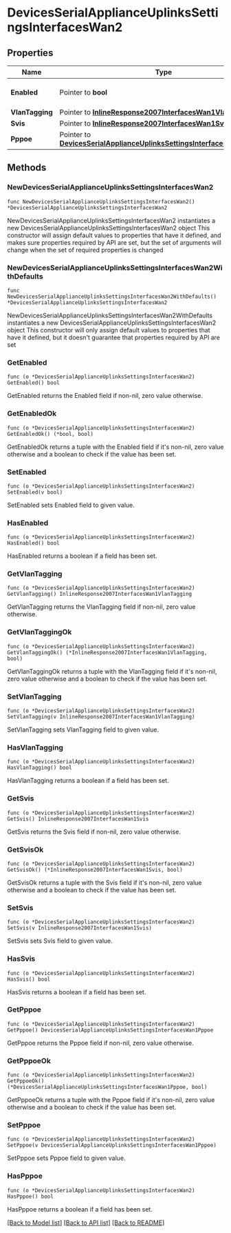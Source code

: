 # DevicesSerialApplianceUplinksSettingsInterfacesWan2

## Properties

Name | Type | Description | Notes
------------ | ------------- | ------------- | -------------
**Enabled** | Pointer to **bool** | Enable or disable the interface. | [optional] 
**VlanTagging** | Pointer to [**InlineResponse2007InterfacesWan1VlanTagging**](InlineResponse2007InterfacesWan1VlanTagging.md) |  | [optional] 
**Svis** | Pointer to [**InlineResponse2007InterfacesWan1Svis**](InlineResponse2007InterfacesWan1Svis.md) |  | [optional] 
**Pppoe** | Pointer to [**DevicesSerialApplianceUplinksSettingsInterfacesWan1Pppoe**](DevicesSerialApplianceUplinksSettingsInterfacesWan1Pppoe.md) |  | [optional] 

## Methods

### NewDevicesSerialApplianceUplinksSettingsInterfacesWan2

`func NewDevicesSerialApplianceUplinksSettingsInterfacesWan2() *DevicesSerialApplianceUplinksSettingsInterfacesWan2`

NewDevicesSerialApplianceUplinksSettingsInterfacesWan2 instantiates a new DevicesSerialApplianceUplinksSettingsInterfacesWan2 object
This constructor will assign default values to properties that have it defined,
and makes sure properties required by API are set, but the set of arguments
will change when the set of required properties is changed

### NewDevicesSerialApplianceUplinksSettingsInterfacesWan2WithDefaults

`func NewDevicesSerialApplianceUplinksSettingsInterfacesWan2WithDefaults() *DevicesSerialApplianceUplinksSettingsInterfacesWan2`

NewDevicesSerialApplianceUplinksSettingsInterfacesWan2WithDefaults instantiates a new DevicesSerialApplianceUplinksSettingsInterfacesWan2 object
This constructor will only assign default values to properties that have it defined,
but it doesn't guarantee that properties required by API are set

### GetEnabled

`func (o *DevicesSerialApplianceUplinksSettingsInterfacesWan2) GetEnabled() bool`

GetEnabled returns the Enabled field if non-nil, zero value otherwise.

### GetEnabledOk

`func (o *DevicesSerialApplianceUplinksSettingsInterfacesWan2) GetEnabledOk() (*bool, bool)`

GetEnabledOk returns a tuple with the Enabled field if it's non-nil, zero value otherwise
and a boolean to check if the value has been set.

### SetEnabled

`func (o *DevicesSerialApplianceUplinksSettingsInterfacesWan2) SetEnabled(v bool)`

SetEnabled sets Enabled field to given value.

### HasEnabled

`func (o *DevicesSerialApplianceUplinksSettingsInterfacesWan2) HasEnabled() bool`

HasEnabled returns a boolean if a field has been set.

### GetVlanTagging

`func (o *DevicesSerialApplianceUplinksSettingsInterfacesWan2) GetVlanTagging() InlineResponse2007InterfacesWan1VlanTagging`

GetVlanTagging returns the VlanTagging field if non-nil, zero value otherwise.

### GetVlanTaggingOk

`func (o *DevicesSerialApplianceUplinksSettingsInterfacesWan2) GetVlanTaggingOk() (*InlineResponse2007InterfacesWan1VlanTagging, bool)`

GetVlanTaggingOk returns a tuple with the VlanTagging field if it's non-nil, zero value otherwise
and a boolean to check if the value has been set.

### SetVlanTagging

`func (o *DevicesSerialApplianceUplinksSettingsInterfacesWan2) SetVlanTagging(v InlineResponse2007InterfacesWan1VlanTagging)`

SetVlanTagging sets VlanTagging field to given value.

### HasVlanTagging

`func (o *DevicesSerialApplianceUplinksSettingsInterfacesWan2) HasVlanTagging() bool`

HasVlanTagging returns a boolean if a field has been set.

### GetSvis

`func (o *DevicesSerialApplianceUplinksSettingsInterfacesWan2) GetSvis() InlineResponse2007InterfacesWan1Svis`

GetSvis returns the Svis field if non-nil, zero value otherwise.

### GetSvisOk

`func (o *DevicesSerialApplianceUplinksSettingsInterfacesWan2) GetSvisOk() (*InlineResponse2007InterfacesWan1Svis, bool)`

GetSvisOk returns a tuple with the Svis field if it's non-nil, zero value otherwise
and a boolean to check if the value has been set.

### SetSvis

`func (o *DevicesSerialApplianceUplinksSettingsInterfacesWan2) SetSvis(v InlineResponse2007InterfacesWan1Svis)`

SetSvis sets Svis field to given value.

### HasSvis

`func (o *DevicesSerialApplianceUplinksSettingsInterfacesWan2) HasSvis() bool`

HasSvis returns a boolean if a field has been set.

### GetPppoe

`func (o *DevicesSerialApplianceUplinksSettingsInterfacesWan2) GetPppoe() DevicesSerialApplianceUplinksSettingsInterfacesWan1Pppoe`

GetPppoe returns the Pppoe field if non-nil, zero value otherwise.

### GetPppoeOk

`func (o *DevicesSerialApplianceUplinksSettingsInterfacesWan2) GetPppoeOk() (*DevicesSerialApplianceUplinksSettingsInterfacesWan1Pppoe, bool)`

GetPppoeOk returns a tuple with the Pppoe field if it's non-nil, zero value otherwise
and a boolean to check if the value has been set.

### SetPppoe

`func (o *DevicesSerialApplianceUplinksSettingsInterfacesWan2) SetPppoe(v DevicesSerialApplianceUplinksSettingsInterfacesWan1Pppoe)`

SetPppoe sets Pppoe field to given value.

### HasPppoe

`func (o *DevicesSerialApplianceUplinksSettingsInterfacesWan2) HasPppoe() bool`

HasPppoe returns a boolean if a field has been set.


[[Back to Model list]](../README.md#documentation-for-models) [[Back to API list]](../README.md#documentation-for-api-endpoints) [[Back to README]](../README.md)


